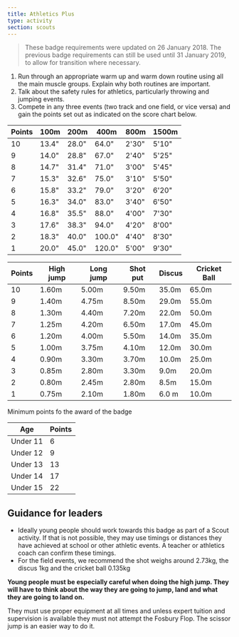 ```yaml
---
title: Athletics Plus
type: activity
section: scouts
---
```


> These badge requirements were updated on 26 January 2018. The previous badge requirements can still be used until 31 January 2019, to allow for transition where necessary.

1. Run through an appropriate warm up and warm down routine using all the main muscle groups. Explain why both routines are important.
1. Talk about the safety rules for athletics, particularly throwing and jumping events.
1. Compete in any three events (two track and one field, or vice versa) and gain the points set out as indicated on the score chart below.

| Points | 100m  | 200m  | 400m   | 800m  | 1500m |
|--------|-------|-------|--------|-------|-------|
| 10     | 13.4" | 28.0" | 64.0"  | 2'30" | 5'10" |
|  9     | 14.0" | 28.8" | 67.0"  | 2'40" | 5'25" |
|  8     | 14.7" | 31.4" | 71.0"  | 3'00" | 5'45" |
|  7     | 15.3" | 32.6" | 75.0"  | 3'10" | 5'50" |
|  6     | 15.8" | 33.2" | 79.0"  | 3'20" | 6'20" |
|  5     | 16.3" | 34.0" | 83.0"  | 3'40" | 6'50" |
|  4     | 16.8" | 35.5" | 88.0"  | 4'00" | 7'30" |
|  3     | 17.6" | 38.3" | 94.0"  | 4'20" | 8'00" |
|  2     | 18.3" | 40.0" | 100.0" | 4'40" | 8'30" |
|  1     | 20.0" | 45.0" | 120.0" | 5'00" | 9'30" |

| Points | High jump | Long jump | Shot put | Discus | Cricket Ball |
|--------|-----------|-----------|----------|--------|--------------|
| 10     | 1.60m     | 5.00m     | 9.50m    | 35.0m  | 65.0m        |
|  9     | 1.40m     | 4.75m     | 8.50m    | 29.0m  | 55.0m        |
|  8     | 1.30m     | 4.40m     | 7.20m    | 22.0m  | 50.0m        |
|  7     | 1.25m     | 4.20m     | 6.50m    | 17.0m  | 45.0m        |
|  6     | 1.20m     | 4.00m     | 5.50m    | 14.0m  | 35.0m        |
|  5     | 1.00m     | 3.75m     | 4.10m    | 12.0m  | 30.0m        |
|  4     | 0.90m     | 3.30m     | 3.70m    | 10.0m  | 25.0m        |
|  3     | 0.85m     | 2.80m     | 3.30m    | 9.0m   | 20.0m        |
|  2     | 0.80m     | 2.45m     | 2.80m    | 8.5m   | 15.0m        |
|  1     | 0.75m     | 2.10m     | 1.80m    | 6.0 m  | 10.0m        |

Minimum points fo the award of the badge

| Age      | Points |
|----------|--------|
| Under 11 | 6      |
| Under 12 | 9      |
| Under 13 | 13     |
| Under 14 | 17     |
| Under 15 | 22     |


## Guidance for leaders

* Ideally young people should work towards this badge as part of a Scout activity. If that is not possible, they may use timings or distances they have achieved at school or other athletic events. A teacher or athletics coach can confirm these timings.
* For the field events, we recommend the shot weighs around 2.73kg, the discus 1kg and the cricket ball 0.135kg

**Young people must be especially careful when doing the high jump. They will have to think about the way they are going to jump, land and what they are going to land on.**

They must use proper equipment at all times and unless expert tuition and supervision is available they must not attempt the Fosbury Flop. The scissor jump is an easier way to do it. 